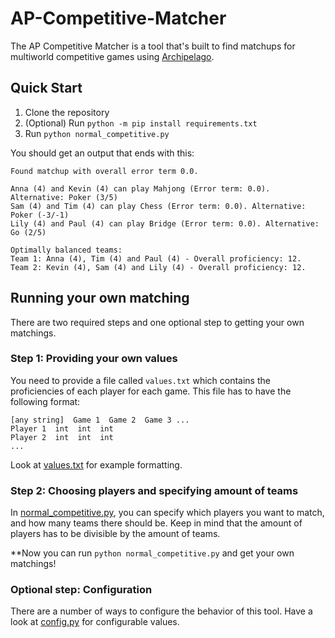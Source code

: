 # AP-Competitive-Matcher

The AP Competitive Matcher is a tool that's built to find matchups for multiworld competitive games using [Archipelago](https://github.com/ArchipelagoMW/Archipelago).

## Quick Start

1. Clone the repository
2. (Optional) Run `python -m pip install requirements.txt`
3. Run `python normal_competitive.py`

You should get an output that ends with this:

```
Found matchup with overall error term 0.0.

Anna (4) and Kevin (4) can play Mahjong (Error term: 0.0). Alternative: Poker (3/5)
Sam (4) and Tim (4) can play Chess (Error term: 0.0). Alternative: Poker (-3/-1)
Lily (4) and Paul (4) can play Bridge (Error term: 0.0). Alternative: Go (2/5)

Optimally balanced teams:
Team 1: Anna (4), Tim (4) and Paul (4) - Overall proficiency: 12.
Team 2: Kevin (4), Sam (4) and Lily (4) - Overall proficiency: 12.
```

## Running your own matching

There are two required steps and one optional step to getting your own matchings.

### Step 1: Providing your own values

You need to provide a file called `values.txt` which contains the proficiencies of each player for each game.
This file has to have the following format:

```
[any string]  Game 1  Game 2  Game 3 ...
Player 1  int  int  int
Player 2  int  int  int
...
```

Look at [values.txt](https://github.com/NewSoupVi/AP-Competitive-Matcher/blob/version_2/values.txt) for example formatting.

### Step 2: Choosing players and specifying amount of teams

In [normal_competitive.py](https://github.com/NewSoupVi/AP-Competitive-Matcher/blob/version_2/normal_competitive.py), you can specify which players you want to match, and how many teams there should be.
Keep in mind that the amount of players has to be divisible by the amount of teams.

**Now you can run `python normal_competitive.py` and get your own matchings!

### Optional step: Configuration

There are a number of ways to configure the behavior of this tool.
Have a look at [config.py](https://github.com/NewSoupVi/AP-Competitive-Matcher/blob/version_2/config.py) for configurable values.
